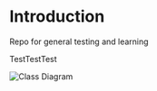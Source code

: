 # Introduction

Repo for general testing and learning

TestTestTest

![Class Diagram](http://www.plantuml.com/plantuml/proxy?src=https://raw.githubusercontent.com/slemasne/repo-test/master/uml-test/etl.puml)
